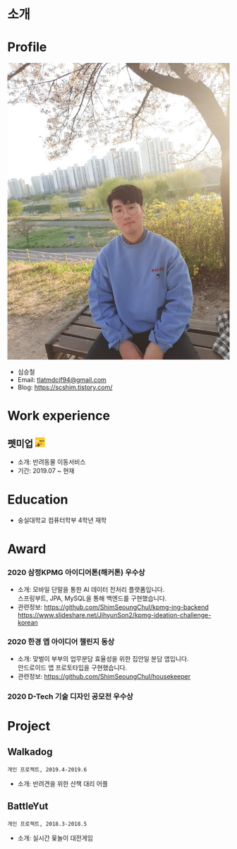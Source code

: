 # 소개

# Profile
![프로필이미지](https://github.com/ShimSeoungChul/RESUME/raw/master/images/profile.jpg)
- 심승철
- Email: tlatmdcjf94@gmail.com
- Blog: https://scshim.tistory.com/


# Work experience
## 펫미업 <img src="https://github.com/ShimSeoungChul/RESUME/raw/master/images/petmeup.png" alt="펫미업 로고" width="22" height="22"/>
- 소개: 반려동물 이동서비스
- 기간: 2019.07 ~ 현재

# Education
- 숭실대학교 컴퓨터학부 4학년 재학

# Award

### 2020 삼정KPMG 아이디어톤(해커톤) 우수상
- 소개: 모바일 단말을 통한 AI 데이터 전처리 플랫폼입니다.<br/>
스프링부트, JPA, MySQL을 통해 백엔드를 구현했습니다.   
- 관련정보: https://github.com/ShimSeoungChul/kpmg-ing-backend <br/>
https://www.slideshare.net/JihyunSon2/kpmg-ideation-challenge-korean
### 2020 한경 앱 아이디어 챌린지 동상
- 소개: 맞벌이 부부의 업무분담 효율성을 위한 집안일 분담 앱입니다.<br/>
안드로이드 앱 프로토타입을 구현했습니다.
- 관련정보: https://github.com/ShimSeoungChul/housekeeper
### 2020 D-Tech 기술 디자인 공모전 우수상

# Project
## Walkadog
`개인 프로젝트, 2019.4-2019.6`
- 소개: 반려견을 위한 산책 대리 어플
## BattleYut
`개인 프로젝트, 2018.3-2018.5`
- 소개: 실시간 윷놀이 대전게임
